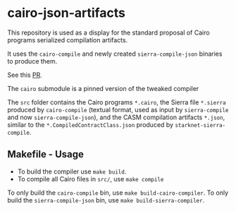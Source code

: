 # cairo-json-artifacts

This repository is used as a display for the standard proposal of Cairo programs serialized compilation artifacts.

It uses the `cairo-compile` and newly created `sierra-compile-json` binaries to produce them.

See this [PR](https://github.com/starkware-libs/cairo/pull/5912).

The `cairo` submodule is a pinned version of the tweaked compiler

The `src` folder contains the Cairo programs `*.cairo`, the Sierra file `*.sierra` produced by `cairo-compile` (textual format, used as input by `sierra-compile` and now `sierra-compile-json`), and the CASM compilation artifacts `*.json`, similar to the `*.CompiledContractClass.json` produced by `starknet-sierra-compile`.

## Makefile - Usage

- To build the compiler use `make build`.
- To compile all Cairo files in `src/`, use `make compile`

To only build the `cairo-compile` bin, use `make build-cairo-compiler`.
To only build the `sierra-compile-json` bin, use `make build-sierra-compiler`.
